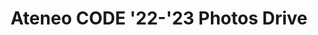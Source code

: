 ---
title: Ateneo CODE '22-'23 Photos Drive
redirect_to: https://photos.app.goo.gl/XE1tG4JpMYagoS9x7
redirect_from: 
  - /CODEPhotos2223
  - /codephotos2223
---